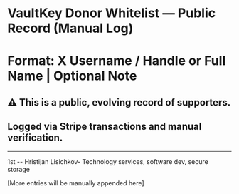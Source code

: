 
# VaultKey Donor Whitelist — Public Record (Manual Log)
# Format: X Username / Handle or Full Name | Optional Note

## ⚠️ This is a public, evolving record of supporters.
## Logged via Stripe transactions and manual verification.

---

1st -- Hristijan Lisichkov- Technology services, software dev, secure storage

[More entries will be manually appended here]
